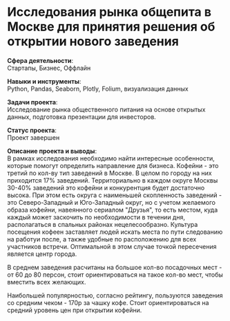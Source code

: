 # Исследования рынка общепита в Москве для принятия решения об открытии нового заведения

**Сфера деятельности**:   
Стартапы, Бизнес, Оффлайн
 
**Навыки и инструменты**:   
Python, Pandas, Seaborn, Plotly, Folium, визуализация данных

**Задачи проекта**:   
Исследование рынка общественного питания на основе открытых данных, подготовка презентации для инвесторов.

**Статус проекта**:  
Проект завершен

**Описание проекта и выводы**:   
В рамках исследования необходимо найти интересные особенности, которые помогут определить направление для бизнеса.
Кофейни - это третий по кол-ву тип заведений в Москве. В целом по городу на них приходится 17% заведений. Территориально в каждом округе Москвы 30-40% заведений это кофейни и конкурентция будет достаточно высока. При этом есть округа с наименьшей скопленность заведений - это Северо-Западный и Юго-Западный округ, но с учетом желаемого образа кофейни, навеянного сериалом "Друзья", то есть местом, куда каждый может заскочить по необходимости в течении дня, располагаться в спальных районах нецелесообразно.
Культура посещения кофеен заставляет людей искать места по пути следованию на работуи после, а также удобные по расположению для всех участников встречи. Оптимальной в этом случае точкой пересечения является центр города.

В среднем заведения расчитаны на большое кол-во посадочных мест - от 60 до 80 персон, стоит ориентироваться на такое кол-во мест, чтобы вместить всех желающих.

Наибольшей популярностью, согласно рейтингу, пользуются заведения со средним чеком - 170р за чашку кофе. Стоит ориентироваться на средний уровень цен при открытии кофейни.
